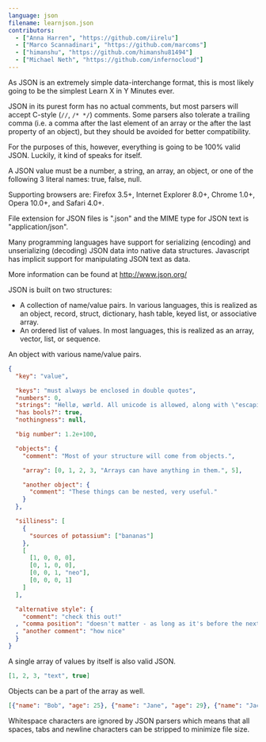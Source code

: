 ```yaml
---
language: json
filename: learnjson.json
contributors:
  - ["Anna Harren", "https://github.com/iirelu"]
  - ["Marco Scannadinari", "https://github.com/marcoms"]
  - ["himanshu", "https://github.com/himanshu81494"]
  - ["Michael Neth", "https://github.com/infernocloud"]
---
```


As JSON is an extremely simple data-interchange format, this is most likely going to be the simplest Learn X in Y Minutes ever.

JSON in its purest form has no actual comments, but most parsers will accept C-style (`//`, `/* */`) comments. Some parsers also tolerate a trailing comma (i.e. a comma after the last element of an array or the after the last property of an object), but they should be avoided for better compatibility.

For the purposes of this, however, everything is going to be 100% valid JSON. Luckily, it kind of speaks for itself.

A JSON value must be a number, a string, an array, an object, or one of the following 3 literal names: true, false, null.

Supporting browsers are: Firefox 3.5+, Internet Explorer 8.0+, Chrome 1.0+, Opera 10.0+, and Safari 4.0+.

File extension for JSON files is ".json" and the MIME type for JSON text is "application/json".

Many programming languages have support for serializing (encoding) and unserializing (decoding) JSON data into native data structures. Javascript has implicit support for manipulating JSON text as data.

More information can be found at http://www.json.org/

JSON is built on two structures:
* A collection of name/value pairs. In various languages, this is realized as an object, record, struct, dictionary, hash table, keyed list, or associative array.
* An ordered list of values. In most languages, this is realized as an array, vector, list, or sequence.

An object with various name/value pairs.

```json
{
  "key": "value",

  "keys": "must always be enclosed in double quotes",
  "numbers": 0,
  "strings": "Hellø, wørld. All unicode is allowed, along with \"escaping\".",
  "has bools?": true,
  "nothingness": null,

  "big number": 1.2e+100,

  "objects": {
    "comment": "Most of your structure will come from objects.",

    "array": [0, 1, 2, 3, "Arrays can have anything in them.", 5],

    "another object": {
      "comment": "These things can be nested, very useful."
    }
  },

  "silliness": [
    {
      "sources of potassium": ["bananas"]
    },
    [
      [1, 0, 0, 0],
      [0, 1, 0, 0],
      [0, 0, 1, "neo"],
      [0, 0, 0, 1]
    ]
  ],

  "alternative style": {
    "comment": "check this out!"
  , "comma position": "doesn't matter - as long as it's before the next key, then it's valid"
  , "another comment": "how nice"
  }
}
```

A single array of values by itself is also valid JSON.

```json
[1, 2, 3, "text", true]
```

Objects can be a part of the array as well.

```json
[{"name": "Bob", "age": 25}, {"name": "Jane", "age": 29}, {"name": "Jack", "age": 31}]
```

Whitespace characters are ignored by JSON parsers which means that all spaces, tabs and newline characters can be stripped to minimize file size.
